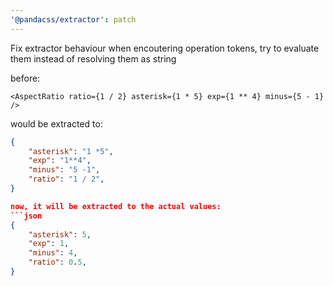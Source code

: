 ```yaml
---
'@pandacss/extractor': patch
---
```


Fix extractor behaviour when encoutering operation tokens, try to evaluate them instead of resolving them as string

before:

```tsx
<AspectRatio ratio={1 / 2} asterisk={1 * 5} exp={1 ** 4} minus={5 - 1} />
```

would be extracted to:

````json
{
    "asterisk": "1 *5",
    "exp": "1**4",
    "minus": "5 -1",
    "ratio": "1 / 2",
}

now, it will be extracted to the actual values:
```json
{
    "asterisk": 5,
    "exp": 1,
    "minus": 4,
    "ratio": 0.5,
}
````
